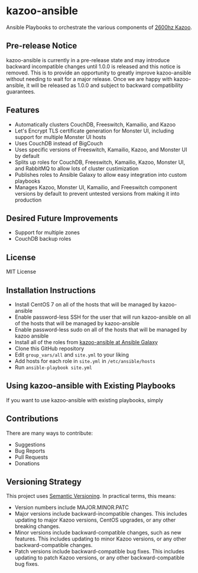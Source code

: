 # kazoo-ansible
Ansible Playbooks to orchestrate the various components of [2600hz Kazoo](https://github.com/2600hz/kazoo).

## Pre-release Notice
kazoo-ansible is currently in a pre-release state and may introduce backward 
incompatible changes until 1.0.0 is released and this notice is removed. 
This is to provide an opportunity to greatly improve kazoo-ansible without 
needing to wait for a major release. Once we are happy with kazoo-ansible, 
it will be released as 1.0.0 and subject to backward compatibility 
guarantees.

## Features
- Automatically clusters CouchDB, Freeswitch, Kamailio, and Kazoo
- Let's Encrypt TLS certificate generation for Monster UI, including 
support for multiple Monster UI hosts
- Uses CouchDB instead of BigCouch
- Uses specific versions of Freeswitch, Kamailio, Kazoo, and Monster UI 
by default
- Splits up roles for CouchDB, Freeswitch, Kamailio, Kazoo, Monster UI, 
and RabbitMQ to allow lots of cluster custimization
- Publishes roles to Ansible Galaxy to allow easy integration into 
custom playbooks
- Manages Kazoo, Monster UI, Kamailio, and Freeswitch component versions 
by default to prevent untested versions from making it into production

## Desired Future Improvements
- Support for multiple zones
- CouchDB backup roles

## License
MIT License

## Installation Instructions
- Install CentOS 7 on all of the hosts that will be managed by kazoo-ansible
- Enable password-less SSH for the user that will run kazoo-ansible on all of 
the hosts that will be managed by kazoo-ansible
- Enable password-less sudo on all of the hosts that will be managed by 
kazoo ansible
- Install all of the roles from [kazoo-ansible at Ansible Galaxy](https://galaxy.ansible.com/kazoo-ansible/)
- Clone this GitHub repository
- Edit `group_vars/all` and `site.yml` to your liking
- Add hosts for each role in `site.yml` in `/etc/ansible/hosts`
- Run `ansible-playbook site.yml`

## Using kazoo-ansible with Existing Playbooks
If you want to use kazoo-ansible with existing playbooks, simply

## Contributions
There are many ways to contribute:
- Suggestions
- Bug Reports
- Pull Requests
- Donations

## Versioning Strategy
This project uses [Semantic Versioning](http://semver.org). In 
practical terms, this means:
- Version numbers include MAJOR.MINOR.PATC
- Major versions include backward-incompatible changes. This includes 
updating to major Kazoo versions, CentOS upgrades, or any other 
breaking changes.
- Minor versions include backward-compatible changes, such as new 
features. This includes updating to minor Kazoo versions, or any 
other backward-compatible changes.
- Patch versions include backward-compatible bug fixes. This includes 
updating to patch Kazoo versions, or any other backward-compatible 
bug fixes.

